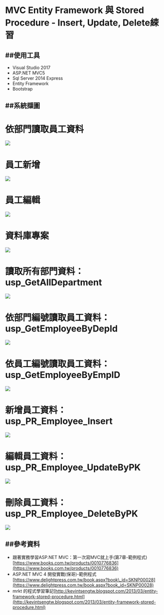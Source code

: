 MVC Entity Framework 與 Stored Procedure - Insert, Update, Delete綀習
==================================================================

##使用工具
------

*   Visual Studio 2017
*   ASP.NET MVC5
*   Sql Server 2014 Express
*   Entity Framework
*   Bootstrap

##系統擷圖
------

依部門讀取員工資料
=========

![](https://raw.githubusercontent.com/ismeihchen/Image/master/Image/Images/StoredProcedure/1_Employee_List.jpg)

員工新增
====

![](https://raw.githubusercontent.com/ismeihchen/Image/master/Image/Images/StoredProcedure/2_Employee_Create.jpg)

員工編輯
====

![](https://raw.githubusercontent.com/ismeihchen/Image/master/Image/Images/StoredProcedure/2_Employee_Edit.jpg)

資料庫專案
=====

![](https://raw.githubusercontent.com/ismeihchen/Image/master/Image/Images/StoredProcedure/501_Database_1.jpg)

讀取所有部門資料：usp\_GetAllDepartment
==============================

![](https://raw.githubusercontent.com/ismeihchen/Image/master/Image/Images/StoredProcedure/601_sp_1_usp_GetAllDepartment.jpg)

依部門編號讀取員工資料：usp\_GetEmployeeByDepId
===================================

![](https://raw.githubusercontent.com/ismeihchen/Image/master/Image/Images/StoredProcedure/601_sp_2_usp_GetEmployeeByDepId.jpg)

依員工編號讀取員工資料：usp\_GetEmployeeByEmpID
===================================

![](https://raw.githubusercontent.com/ismeihchen/Image/master/Image/Images/StoredProcedure/601_sp_3_usp_GetEmployeeByEmpID.jpg)

新增員工資料：usp\_PR\_Employee\_Insert
================================

![](https://raw.githubusercontent.com/ismeihchen/Image/master/Image/Images/StoredProcedure/601_sp_4_usp_PR_Employee_Insert.jpg)

編輯員工資料：usp\_PR\_Employee\_UpdateByPK
====================================

![](https://raw.githubusercontent.com/ismeihchen/Image/master/Image/Images/StoredProcedure/601_sp_5_usp_PR_Employee_UpdateByPK.jpg)

刪除員工資料：usp\_PR\_Employee\_DeleteByPK
====================================

![](https://raw.githubusercontent.com/ismeihchen/Image/master/Image/Images/StoredProcedure/601_sp_6_usp_PR_Employee_DeleteByPK.jpg)

##參考資料
------

*   跟著實務學習ASP.NET MVC：第一次寫MVC就上手(第7章-範例程式)[https://www.books.com.tw/products/0010776836](https://www.books.com.tw/products/0010776836)
*   ASP.NET MVC 4 開發實戰(保哥)-範例程式[https://www.delightpress.com.tw/book.aspx?book\_id=SKNP00028](https://www.delightpress.com.tw/book.aspx?book_id=SKNP00028)
*   mrkt 的程式學習筆記[http://kevintsengtw.blogspot.com/2013/03/entity-framework-stored-procedure.html](http://kevintsengtw.blogspot.com/2013/03/entity-framework-stored-procedure.html)
